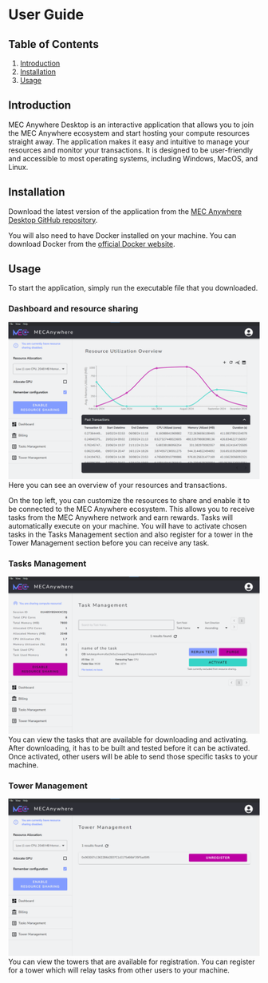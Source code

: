 # User Guide

## Table of Contents
1. [Introduction](#Introduction)
2. [Installation](#Installation)
3. [Usage](#Usage)

## Introduction
MEC Anywhere Desktop is an interactive application that allows you to join the MEC Anywhere ecosystem and start hosting your compute resources straight away. The application makes it easy and intuitive to manage your resources and monitor your transactions. It is designed to be user-friendly and accessible to most operating systems, including Windows, MacOS, and Linux.

## Installation
Download the latest version of the application from the [MEC Anywhere Desktop GitHub repository](https://github.com/sbip-sg/mec_anywhere_desktop/releases).

You will also need to have Docker installed on your machine. You can download Docker from the [official Docker website](https://www.docker.com/get-started).

## Usage
To start the application, simply run the executable file that you downloaded. 

### Dashboard and resource sharing
![Dashboard](/_static/images/dashboard.png)
Here you can see an overview of your resources and transactions. 

On the top left, you can customize the resources to share and enable it to be connected to the MEC Anywhere ecosystem. This allows you to receive tasks from the MEC Anywhere network and earn rewards. Tasks will automatically execute on your machine. You will have to activate chosen tasks in the Tasks Management section and also register for a tower in the Tower Management section before you can receive any task.

### Tasks Management
![Tasks](/_static/images/tasks.png)
You can view the tasks that are available for downloading and activating. After downloading, it has to be built and tested before it can be activated. Once activated, other users will be able to send those specific tasks to your machine.

### Tower Management
![Towers](/_static/images/towers.png)
You can view the towers that are available for registration. You can register for a tower which will relay tasks from other users to your machine.
